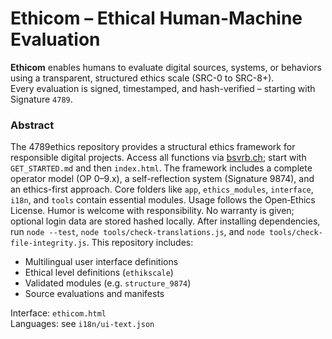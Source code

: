 # Ethicom – Ethical Human-Machine Evaluation

**Ethicom** enables humans to evaluate digital sources, systems, or behaviors using a transparent, structured ethics scale (SRC-0 to SRC-8+).  
Every evaluation is signed, timestamped, and hash-verified – starting with Signature `4789`.


### Abstract

The 4789ethics repository provides a structural ethics framework for responsible digital projects. Access all functions via [bsvrb.ch](https://www.bsvrb.ch); start with `GET_STARTED.md` and then `index.html`. The framework includes a complete operator model (OP 0–9.x), a self-reflection system (Signature 9874), and an ethics-first approach. Core folders like `app`, `ethics_modules`, `interface`, `i18n`, and `tools` contain essential modules. Usage follows the Open‑Ethics License. Humor is welcome with responsibility. No warranty is given; optional login data are stored hashed locally. After installing dependencies, run `node --test`, `node tools/check-translations.js`, and `node tools/check-file-integrity.js`.
This repository includes:
- Multilingual user interface definitions
- Ethical level definitions (`ethikscale`)
- Validated modules (e.g. `structure_9874`)
- Source evaluations and manifests

Interface: `ethicom.html`  
Languages: see `i18n/ui-text.json`  
